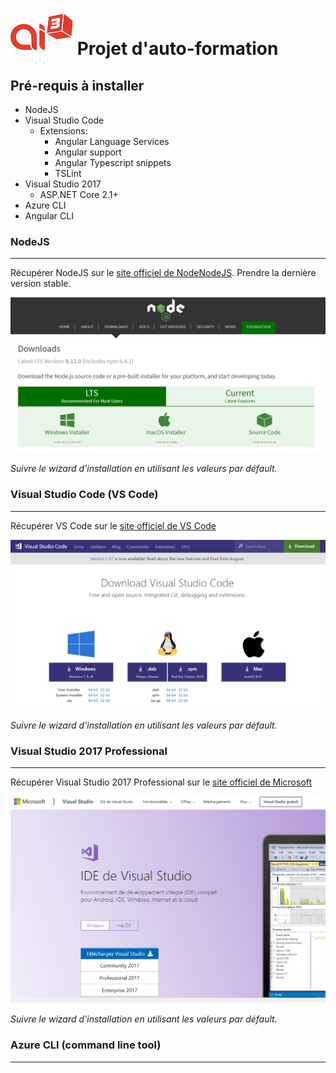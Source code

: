 # ![Ai3 Logo](images/ai3.png) Projet d'auto-formation
## Pré-requis à installer
- NodeJS
- Visual Studio Code
    - Extensions: 
        - Angular Language Services
        - Angular support
        - Angular Typescript snippets
        - TSLint
- Visual Studio 2017
    - ASP.NET Core 2.1+
- Azure CLI
- Angular CLI


### NodeJS
----------
Récupérer NodeJS sur le [site officiel de NodeNodeJS](https://nodejs.org/en/download/current/). Prendre la dernière version stable. 

![Nodejs website screenshot](images/installs/nodejs.jpg)

*Suivre le wizard d'installation en utilisant les valeurs par défault.*

### Visual Studio Code (VS Code)
---------------------------------
Récupérer VS Code sur le [site officiel de VS Code](https://code.visualstudio.com/download)

![VS Code website screenshot](images/installs/vscode.jpg)

*Suivre le wizard d'installation en utilisant les valeurs par défault.*

### Visual Studio 2017 Professional
------------------------------------
Récupérer Visual Studio 2017 Professional sur le [site officiel de Microsoft](https://visualstudio.microsoft.com/fr/vs/)

![VS 2017 website screenshot](images/installs/vs2017.jpg)

*Suivre le wizard d'installation en utilisant les valeurs par défault.*

### Azure CLI (command line tool)
------------------------------------